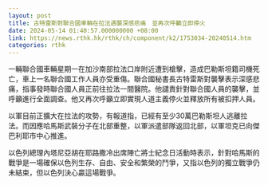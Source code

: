 ```yaml
---
layout: post
title: 古特雷斯對聯合國車輛在拉法遇襲深感悲痛　並再次呼籲立即停火
date: 2024-05-14 01:40:57.000000000 +08:00
link: https://news.rthk.hk/rthk/ch/component/k2/1753034-20240514.htm
categories: rthk
---
```


一輛聯合國車輛星期一在加沙南部拉法口岸附近遭到槍擊，造成巴勒斯坦籍司機死亡，車上一名聯合國工作人員亦受重傷。聯合國秘書長古特雷斯對襲擊表示深感悲痛，指事發時聯合國人員正前往拉法一間醫院。他譴責針對聯合國人員的襲擊，並呼籲進行全面調查。他又再次呼籲立即實現人道主義停火並釋放所有被扣押人員。

以軍目前正擴大在拉法的攻勢，有報道指，已經有至少30萬巴勒斯坦人逃離拉法。而因應哈馬斯武裝分子在北部重整，以軍派遣部隊返回北部，以軍坦克已向傑巴利耶市中心推進。

以色列總理內塔尼亞胡在耶路撒冷出席陣亡將士紀念日活動時表示，針對哈馬斯的戰爭是一場確保以色列生存、自由、安全和繁榮的鬥爭，又指以色列的獨立戰爭仍未結束，但以色列決心贏這場戰爭。
